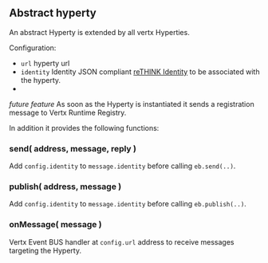 ## Abstract hyperty

An abstract Hyperty is extended by all vertx Hyperties.

Configuration:

* `url` hyperty url
* `identity` Identity JSON compliant [reTHINK Identity](https://rethink-project.github.io/specs/datamodel/core/user-identity/readme/) to be associated with the hyperty.
*

*future feature* As soon as the Hyperty is instantiated it sends a registration message to Vertx Runtime Registry.

In addition it provides the following functions:

### send( address, message, reply )

Add `config.identity` to `message.identity` before calling `eb.send(..)`.

### publish( address, message )

Add `config.identity` to `message.identity` before calling `eb.publish(..)`.

### onMessage( message )

Vertx Event BUS handler at `config.url` address to receive messages targeting the Hyperty.
